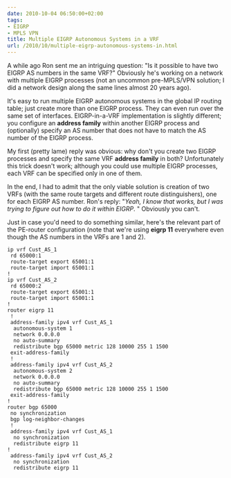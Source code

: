 ```yaml
---
date: 2010-10-04 06:50:00+02:00
tags:
- EIGRP
- MPLS VPN
title: Multiple EIGRP Autonomous Systems in a VRF
url: /2010/10/multiple-eigrp-autonomous-systems-in.html
---
```

A while ago Ron sent me an intriguing question: "Is it possible to have two EIGRP AS numbers in the same VRF?" Obviously he's working on a network with multiple EIGRP processes (not an uncommon pre-MPLS/VPN solution; I did a network design along the same lines almost 20 years ago).

It's easy to run multiple EIGRP autonomous systems in the global IP routing table; just create more than one EIGRP process. They can even run over the same set of interfaces. EIGRP-in-a-VRF implementation is slightly different; you configure an **address family** within another EIGRP process and (optionally) specify an AS number that does not have to match the AS number of the EIGRP process.
<!--more-->
My first (pretty lame) reply was obvious: why don't you create two EIGRP processes and specify the same VRF **address family** in both? Unfortunately this trick doesn't work; although you could use multiple EIGRP processes, each VRF can be specified only in one of them.

In the end, I had to admit that the only viable solution is creation of two VRFs (with the same route targets and different route distinguishers), one for each EIGRP AS number. Ron's reply: "*Yeah, I know that works, but I was trying to figure out how to do it within EIGRP*. " Obviously you can't.

Just in case you'd need to do something similar, here's the relevant part of the PE-router configuration (note that we're using **eigrp 11** everywhere even though the AS numbers in the VRFs are 1 and 2).

``` {.code}
ip vrf Cust_AS_1
 rd 65000:1
 route-target export 65001:1
 route-target import 65001:1
!
ip vrf Cust_AS_2
 rd 65000:2
 route-target export 65001:1
 route-target import 65001:1
!
router eigrp 11
 !
 address-family ipv4 vrf Cust_AS_1
  autonomous-system 1
  network 0.0.0.0
  no auto-summary
  redistribute bgp 65000 metric 128 10000 255 1 1500
 exit-address-family
 !
 address-family ipv4 vrf Cust_AS_2
  autonomous-system 2
  network 0.0.0.0
  no auto-summary
  redistribute bgp 65000 metric 128 10000 255 1 1500
 exit-address-family
!
router bgp 65000
 no synchronization
 bgp log-neighbor-changes
 !
 address-family ipv4 vrf Cust_AS_1
  no synchronization
  redistribute eigrp 11
!
 address-family ipv4 vrf Cust_AS_2
  no synchronization
  redistribute eigrp 11
```
